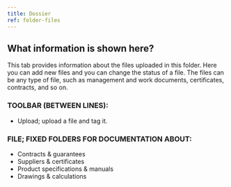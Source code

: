 ```yaml
---
title: Dossier
ref: folder-files
---
```


## What information is shown here?
This tab provides information about the files uploaded in this folder. Here you can add new files and you can change the status of a file. The files can be any type of file, such as management and work documents, certificates, contracts, and so on.

### TOOLBAR (BETWEEN LINES):
- Upload; upload a file and tag it.

### FILE; FIXED FOLDERS FOR DOCUMENTATION ABOUT:
- Contracts & guarantees
- Suppliers & certificates
- Product specifications & manuals
- Drawings & calculations
